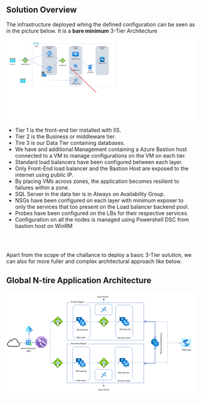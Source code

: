 


## Solution Overview
The infrastructure deployed whing the defined configuration can be seen as in the picture below. It is a **bare minimum** 3-Tier Architecture

![Arch](https://github.com/dalelashrey/technicalchallenge/blob/main/Challenge1/Arch.png)

* Tier 1 is the front-end tier installed with IIS.
* Tier 2 is the Business or middleware tier.
* Tire 3 is our Data Tier containing databases.
* We have and additional Management containing a Azure Bastion host connected to a VM to manage configurations on the VM on each tier.
* Standard load balancers have been configured between each layer.
* Only Front-End load balancer and the Bastion Host are exposed to the internet using public IP.
* By placing VMs across zones, the application becomes resilient to failures within a zone.
* SQL Server in the data tier is in Always on Availability Group.
* NSGs have been configured on each layer with minimum exposer to only the services that too present on the Load balancer backend pool.
* Probes have been configured on the LBs for their respective services.
* Configuration on all the nodes is managed using Powershell DSC from bastion host on WinRM

&nbsp;
&nbsp;
&nbsp;

## 
Apart from the scope of the challance to deploy a basic 3-Tier solution, we can also for more fuller and complex architectural approach like below.
## Global N-tire Application Architecture
![Regional](https://github.com/ShreyDalela/CodeChallenge/blob/e3417878ece5f20a4bd90312ecd6e924fb0be6a9/Challenge-1/Regional.png)
